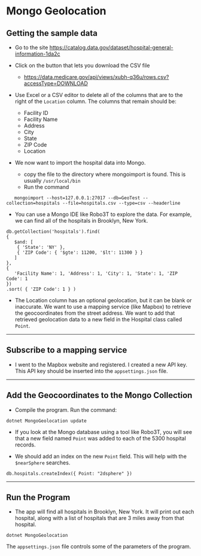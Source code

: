 # Mongo Geolocation

## Getting the sample data

* Go to the site <https://catalog.data.gov/dataset/hospital-general-information-1da2c>

* Click on the button that lets you download the CSV file
  * <https://data.medicare.gov/api/views/xubh-q36u/rows.csv?accessType=DOWNLOAD>

* Use Excel or a CSV editor to delete all of the columns that are to the right of the `Location` column. The columns that remain should be:
  * Facility ID
  * Facility Name
  * Address
  * City
  * State
  * ZIP Code
  * Location

* We now want to import the hospital data into Mongo.
  * copy the file to the directory where mongoimport is found. This is usually `/usr/local/bin`
  * Run the command
  
``` shell
   mongoimport --host=127.0.0.1:27017 --db=GeoTest --collection=hospitals --file=hospitals.csv --type=csv --headerline
```

* You can use a Mongo IDE like Robo3T to explore the data. For example, we can find all of the hospitals in Brooklyn, New York.

``` mongo
db.getCollection('hospitals').find(
{
   $and: [
    { 'State': 'NY' },
    { 'ZIP Code': { '$gte': 11200, '$lt': 11300 } }
   ]
},
{
   'Facility Name': 1, 'Address': 1, 'City': 1, 'State': 1, 'ZIP Code': 1
})
.sort( { 'ZIP Code': 1 } )
```

* The Location column has an optional geolocation, but it can be blank or inaccurate. We want to use a mapping service (like Mapbox) to retrieve the geocoordinates from the street address. We want to add that retrieved geolocation data to a new field in the Hospital class called `Point`.

---

## Subscribe to a mapping service

* I went to the Mapbox website and registered. I created a new API key. This API key should be inserted into the `appsettings.json` file.

---

## Add the Geocoordinates to the Mongo Collection

* Compile the program. Run the command:

``` shell
dotnet MongoGeolocation update
```

* If you look at the Mongo database using a tool like Robo3T, you will see that a new field named `Point` was added to each of the 5300 hospital records.

* We should add an index on the new `Point` field. This will help with the `$nearSphere` searches.
  
```mongo
db.hospitals.createIndex({ Point: "2dsphere" })
```

---

## Run the Program

* The app will find all hospitals in Brooklyn, New York. It will print out each hospital, along with a list of hospitals that are 3 miles away from that hospital.

``` shell
dotnet MongoGeolocation
```

The `appsettings.json` file controls some of the parameters of the program.

